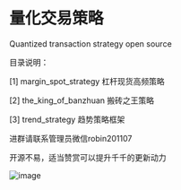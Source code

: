 # 量化交易策略
Quantized transaction strategy open source

目录说明：

[1]  margin_spot_strategy        杠杆现货高频策略

[2]  the_king_of_banzhuan        搬砖之王策略  

[3]  trend_strategy              趋势策略框架

进群请联系管理员微信robin201107

开源不易，适当赞赏可以提升千千的更新动力

![image](https://user-images.githubusercontent.com/34182390/127721579-a80cee59-69c8-4f7f-aca6-7ac5095354bc.png)


